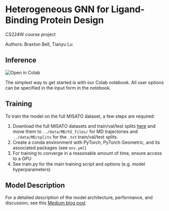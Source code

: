 # Heterogeneous GNN for Ligand-Binding Protein Design
CS224W course project  

Authors: Braxton Bell, Tianyu Lu

## Inference

<a href="https://colab.research.google.com/drive/1x_-gh5zWBCluOha4Z-WrfdzF6EFOt2IB?usp=sharing"><img align="left" src="https://colab.research.google.com/assets/colab-badge.svg" alt="Open in Colab" title="Open in Google Colaboratory"></a><br />

The simplest way to get started is with our Colab notebook. All user options can
be specified in the input form in the notebook.

## Training

To train the model on the full MISATO dataset, a few steps are required:
1. Download the full MISATO datasets and train/val/test splits [here](https://zenodo.org/records/7711953) and move them to `../data/MD/h5_files/` for MD trajectories and `../data/MD/splits` for the `.txt` train/val/test splits.
2. Create a conda environment with PyTorch, PyTorch Geometric, and its associated packages (see `env.yml`)
3. For training to converge in a reasonable amount of time, ensure access to a GPU
4. See train.py for the main training script and options (e.g. model hyperparameters)

## Model Description

For a detailed description of the model architecture, performance, and discussion, see this [Medium blog post](https://medium.com/@tianyulu710/heterogeneous-graph-neural-network-for-ligand-binding-protein-design-1d65f7a55c95)
